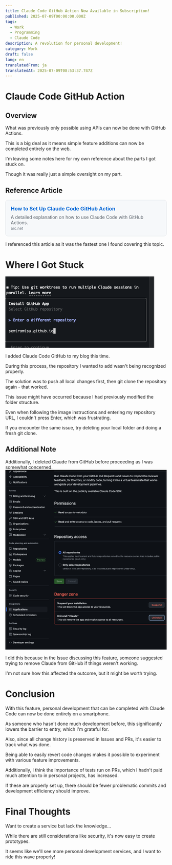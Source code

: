 ```yaml
---
title: Claude Code GitHub Action Now Available in Subscription!
published: 2025-07-09T00:00:00.000Z
tags:
  - Work
  - Programming
  - Claude Code
description: A revolution for personal development!
category: Work
draft: false
lang: en
translatedFrom: ja
translatedAt: 2025-07-09T08:53:37.747Z
---
```

# Claude Code GitHub Action

## Overview

What was previously only possible using APIs can now be done with GitHub Actions.

This is a big deal as it means simple feature additions can now be completed entirely on the web.

I'm leaving some notes here for my own reference about the parts I got stuck on.

Though it was really just a simple oversight on my part.

## Reference Article

<div style="border: 1px solid #e1e4e8; border-radius: 8px; padding: 16px; margin: 16px 0; background-color: #f6f8fa;">
  <h4 style="margin: 0 0 8px 0; font-size: 16px;">
    <a href="https://arc.net/l/quote/rismoxfh" target="_blank" rel="noopener noreferrer" style="text-decoration: none; color: #0366d6;">
      How to Set Up Claude Code GitHub Action
    </a>
  </h4>
  <p style="margin: 0; color: #586069; font-size: 14px;">
    A detailed explanation on how to use Claude Code with GitHub Actions.
  </p>
  <small style="color: #6a737d;">arc.net</small>
</div>

I referenced this article as it was the fastest one I found covering this topic.

# Where I Got Stuck

![スクリーンショット 0007-07-09 8.34.35.png](../media/スクリーンショット%200007-07-09%208.34.35.png)

I added Claude Code GitHub to my blog this time.

During this process, the repository I wanted to add wasn't being recognized properly.

The solution was to push all local changes first, then git clone the repository again - that worked.

This issue might have occurred because I had previously modified the folder structure.

Even when following the image instructions and entering my repository URL, I couldn't press Enter, which was frustrating.

If you encounter the same issue, try deleting your local folder and doing a fresh git clone.

## Additional Note

Additionally, I deleted Claude from GitHub before proceeding as I was somewhat concerned.
![スクリーンショット 0007-07-09 8.39.01.png](../media/スクリーンショット%200007-07-09%208.39.01.png)

I did this because in the Issue discussing this feature, someone suggested trying to remove Claude from GitHub if things weren't working.

I'm not sure how this affected the outcome, but it might be worth trying.

# Conclusion

With this feature, personal development that can be completed with Claude Code can now be done entirely on a smartphone.

As someone who hasn't done much development before, this significantly lowers the barrier to entry, which I'm grateful for.

Also, since all change history is preserved in Issues and PRs, it's easier to track what was done.

Being able to easily revert code changes makes it possible to experiment with various feature improvements.

Additionally, I think the importance of tests run on PRs, which I hadn't paid much attention to in personal projects, has increased.

If these are properly set up, there should be fewer problematic commits and development efficiency should improve.

# Final Thoughts

Want to create a service but lack the knowledge...

While there are still considerations like security, it's now easy to create prototypes.

It seems like we'll see more personal development services, and I want to ride this wave properly!
